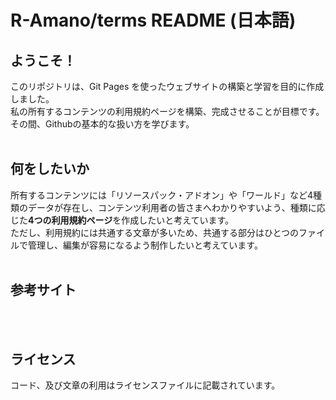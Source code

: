 # R-Amano/terms README (日本語)

## ようこそ！
このリポジトリは、Git Pages を使ったウェブサイトの構築と学習を目的に作成しました。<br>
私の所有するコンテンツの利用規約ページを構築、完成させることが目標です。<br>
その間、Githubの基本的な扱い方を学びます。
<br><br>

## 何をしたいか
所有するコンテンツには「リソースパック・アドオン」や「ワールド」など4種類のデータが存在し、コンテンツ利用者の皆さまへわかりやすいよう、種類に応じた**4つの利用規約ページ**を作成したいと考えています。<br>
ただし、利用規約には共通する文章が多いため、共通する部分はひとつのファイルで管理し、編集が容易になるよう制作したいと考えています。
<br><br>

## 参考サイト
<br><br>

## ライセンス
コード、及び文章の利用はライセンスファイルに記載されています。
<br><br>


